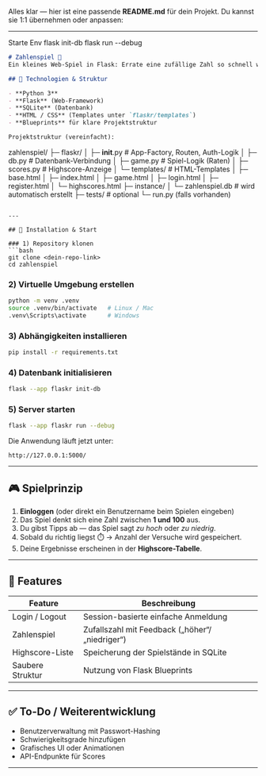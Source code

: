 Alles klar — hier ist eine passende **README.md** für dein Projekt. Du kannst sie 1:1 übernehmen oder anpassen:

---
Starte Env
flask init-db
flask run --debug

```markdown
# Zahlenspiel 🎲  
Ein kleines Web-Spiel in Flask: Errate eine zufällige Zahl so schnell wie möglich und vergleiche deine Ergebnisse in einer Highscore-Liste.

## 🔧 Technologien & Struktur

- **Python 3**
- **Flask** (Web-Framework)
- **SQLite** (Datenbank)
- **HTML / CSS** (Templates unter `flaskr/templates`)
- **Blueprints** für klare Projektstruktur

Projektstruktur (vereinfacht):

```

zahlenspiel/
├─ flaskr/
│  ├─ **init**.py        # App-Factory, Routen, Auth-Logik
│  ├─ db.py              # Datenbank-Verbindung
│  ├─ game.py            # Spiel-Logik (Raten)
│  ├─ scores.py          # Highscore-Anzeige
│  └─ templates/         # HTML-Templates
│     ├─ base.html
│     ├─ index.html
│     ├─ game.html
│     ├─ login.html
│     ├─ register.html
│     └─ highscores.html
├─ instance/
│  └─ zahlenspiel.db     # wird automatisch erstellt
├─ tests/                # optional
└─ run.py (falls vorhanden)

````

---

## 🚀 Installation & Start

### 1) Repository klonen
```bash
git clone <dein-repo-link>
cd zahlenspiel
````

### 2) Virtuelle Umgebung erstellen

```bash
python -m venv .venv
source .venv/bin/activate   # Linux / Mac
.venv\Scripts\activate      # Windows
```

### 3) Abhängigkeiten installieren

```bash
pip install -r requirements.txt
```

### 4) Datenbank initialisieren

```bash
flask --app flaskr init-db
```

### 5) Server starten

```bash
flask --app flaskr run --debug
```

Die Anwendung läuft jetzt unter:

```
http://127.0.0.1:5000/
```

---

## 🎮 Spielprinzip

1. **Einloggen** (oder direkt ein Benutzername beim Spielen eingeben)
2. Das Spiel denkt sich eine Zahl zwischen **1 und 100** aus.
3. Du gibst Tipps ab — das Spiel sagt *zu hoch* oder *zu niedrig*.
4. Sobald du richtig liegst ⏱️ → Anzahl der Versuche wird gespeichert.
5. Deine Ergebnisse erscheinen in der **Highscore-Tabelle**.

---

## 📝 Features

| Feature          | Beschreibung                                   |
| ---------------- | ---------------------------------------------- |
| Login / Logout   | Session-basierte einfache Anmeldung            |
| Zahlenspiel      | Zufallszahl mit Feedback („höher“/„niedriger“) |
| Highscore-Liste  | Speicherung der Spielstände in SQLite          |
| Saubere Struktur | Nutzung von Flask Blueprints                   |

---

## ✅ To-Do / Weiterentwicklung

* Benutzerverwaltung mit Passwort-Hashing
* Schwierigkeitsgrade hinzufügen
* Grafisches UI oder Animationen
* API-Endpunkte für Scores


---

